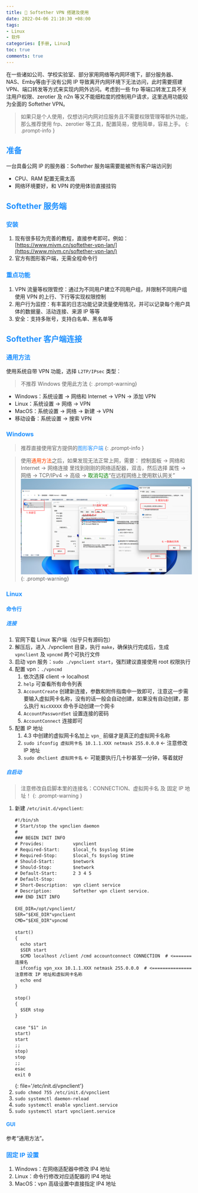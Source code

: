 ```yaml
---
title: 🔐 Softether VPN 搭建及使用
date: 2022-04-06 21:10:30 +08:00
tags:
- Linux
- 软件
categories: [手册, Linux]
toc: true
comments: true
---
```


在一些诸如公司、学校实验室、部分家用网络等内网环境下，部分服务器、NAS、Emby等由于没有公网 IP 导致离开内网环境下无法访问，此时需要搭建 VPN、端口转发等方式来实现内网外访问。考虑到一些 frp 等端口转发工具不关注用户权限、zerotier 及 n2n 等又不能细粒度的控制用户请求，这里选用功能较为全面的 Softether VPN。

> 如果只是个人使用，仅想访问内网对应服务且不需要权限管理等额外功能，那么推荐使用 frp、zerotier 等工具，配置简易，使用简单，容易上手。
{: .prompt-info }

## <font color=DodgerBlue>准备</font>

一台具备公网 IP 的服务器：Softether 服务端需要能被所有客户端访问到

* CPU、RAM 配置无需太高
* 网络环境要好，和 VPN 的使用体验直接挂钩

## <font color=DodgerBlue>Softether 服务端</font>

### <font color=DodgerBlue>安装</font>

1. 现有很多较为完善的教程，直接参考即可。例如：[https://www.mivm.cn/softether-vpn-lan/](https://www.mivm.cn/softether-vpn-lan/)
2. 官方有图形客户端，无需全程命令行

### <font color=DodgerBlue>重点功能</font>

1. VPN 流量等权限管控：通过为不同用户建立不同用户组，并限制不同用户组使用 VPN 的上行、下行等实现权限控制
2. 用户行为监控：有丰富的日志功能记录流量使用情况，并可以记录每个用户具体的数据量、活动连接、来源 IP 等等
3. 安全：支持多账号，支持白名单、黑名单等

## <font color=DodgerBlue>Softether 客户端连接</font>

### <font color=DodgerBlue>通用方法</font>

使用系统自带 VPN 功能，选择 `L2TP/IPsec` 类型：

> 不推荐 Windows 使用此方法
{: .prompt-warning}

* Windows：系统设置 -> 网络和 Internet -> VPN -> 添加 VPN
* Linux：系统设置 -> 网络 -> VPN
* MacOS：系统设置 -> 网络 -> 新建 -> VPN
* 移动设备：系统设置 -> 搜索 VPN

### <font color=DodgerBlue>Windows</font>

> 推荐直接使用官方提供的<font color=DodgerBlue>图形客户端</font>
{: .prompt-info }

> 使用<font color=OrangeRed>通用方法</font>之后，如果发现无法正常上网，需要： 控制面板 -> 网络和 Internet -> 网络连接 里找到刚刚的网络适配器，双击，然后选择 属性 -> 网络 -> TCP/IPv4 -> 高级 -> <font color=green>取消勾选</font>“在远程网络上使用默认网关”
> ![适配器设置](/assets/img/SoftetherVPN/适配器设置.png)
{: .prompt-warning}

### <font color=DodgerBlue>Linux</font>

#### <font color=DodgerBlue>命令行</font>

##### <font color=DodgerBlue>连接</font>

1. 官网下载 Linux 客户端（似乎只有源码包）
2. 解压后，进入 ./vpnclient 目录，执行 `make`，确保执行完成后，生成 `vpnclient` 及 `vpncmd` 两个可执行文件
3. 启动 vpn 服务：`sudo ./vpnclient start`，强烈建议直接使用 root 权限执行
4. 配置 vpn：`./vpncmd`
    1. 依次选择 client -> localhost
    2. `help` 可查看所有命令列表
    3. `AccountCreate` 创建新连接，参数和附件指南中一致即可，注意这一步需要输入虚拟网卡名称，没有的话一般会自动创建，如果没有自动创建，那么执行 `NicXXXXX` 命令手动创建一个网卡
    4. `AccountPasswordSet` 设置连接的密码
    5. `AccountConnect` 连接即可
5. 配置 IP 地址
    1. 4.3 中创建的虚拟网卡名加上 `vpn_` 前缀才是真正的虚拟网卡名称
    2. `sudo ifconfig 虚拟网卡名 10.1.1.XXX netmask 255.0.0.0`  <- 注意修改 IP 地址
    3. `sudo dhclient 虚拟网卡名` <- 可能要执行几十秒甚至一分钟，等着就好

##### <font color=DodgerBlue>自启动</font>

> 注意修改自启脚本里的连接名：CONNECTION、虚拟网卡名 及 固定 IP 地址！
{: .prompt-warning }

1. 新建 `/etc/init.d/vpnclient`:
    ```shell
    #!/bin/sh
    # Start/stop the vpnclien daemon
    #
    ### BEGIN INIT INFO
    # Provides:           vpnclient
    # Required-Start:     $local_fs $syslog $time
    # Required-Stop:      $local_fs $syslog $time
    # Should-Start:       $network
    # Should-Stop:        $network
    # Default-Start:      2 3 4 5
    # Default-Stop:
    # Short-Description:  vpn client service
    # Description:        Softether vpn client service.
    ### END INIT INFO
    
    EXE_DIR=/opt/vpnclient/
    SER="$EXE_DIR"vpnclient
    CMD="$EXE_DIR"vpncmd
    
    start()
    {
      echo start
      $SER start
      $CMD localhost /client /cmd accountconnect CONNECTION  # <======= 连接名
      ifconfig vpn_xxx 10.1.1.XXX netmask 255.0.0.0  # <=============== 注意修改 IP 地址和虚拟网卡名称
      echo end
    }
    
    stop()
    {
      $SER stop
    }
    
    case "$1" in
    start)
    start
    ;;
    stop)
    stop
    ;;
    esac
    exit 0
    ```
    {: file='/etc/init.d/vpnclient'}
2. `sudo chmod 755 /etc/init.d/vpnclient`
3. `sudo systemctl daemon-reload`
4. `sudo systemctl enable vpnclient.service`
5. `sudo systemctl start vpnclient.service`

#### <font color=DodgerBlue>GUI</font>

参考“通用方法”。

### <font color=DodgerBlue>固定 IP 设置</font>

1. Windows：在网络适配器中修改 IP4 地址
2. Linux：命令行修改对应适配器的 IP4 地址
3. MacOS：vpn 高级设置中直接指定 IP4 地址
